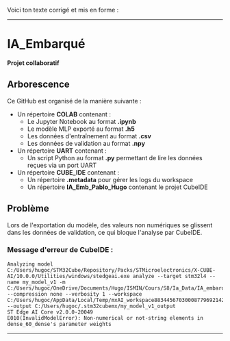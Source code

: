 Voici ton texte corrigé et mis en forme :  

---

# IA_Embarqué  
**Projet collaboratif**  

## Arborescence  

Ce GitHub est organisé de la manière suivante :  
- Un répertoire **COLAB** contenant :  
    - Le Jupyter Notebook au format **.ipynb**  
    - Le modèle MLP exporté au format **.h5**  
    - Les données d'entraînement au format **.csv**  
    - Les données de validation au format **.npy**  
- Un répertoire **UART** contenant :  
    - Un script Python au format **.py** permettant de lire les données reçues via un port UART  
- Un répertoire **CUBE_IDE** contenant :  
    - Un répertoire **.metadata** pour gérer les logs du workspace  
    - Un répertoire **IA_Emb_Pablo_Hugo** contenant le projet CubeIDE  

## Problème  

Lors de l'exportation du modèle, des valeurs non numériques se glissent dans les données de validation, ce qui bloque l'analyse par CubeIDE.  

### Message d'erreur de CubeIDE :  
```
Analyzing model 
C:/Users/hugoc/STM32Cube/Repository/Packs/STMicroelectronics/X-CUBE-AI/10.0.0/Utilities/windows/stedgeai.exe analyze --target stm32l4 --name my_model_v1 -m C:/Users/hugoc/OneDrive/Documents/Hugo/ISMIN/Cours/S8/Ia_Data/IA_embarque/Github/IA_Embarque/COLAB/Model_V1.h5 --compression none --verbosity 1 --workspace C:/Users/hugoc/AppData/Local/Temp/mxAI_workspace88344567030008779692142564994152 --output C:/Users/hugoc/.stm32cubemx/my_model_v1_output 
ST Edge AI Core v2.0.0-20049 
E010(InvalidModelError): Non-numerical or not-string elements in dense_60_dense's parameter weights
```

---
